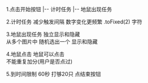 1.点击开始按钮
  |--  计时任务
  |--  地鼠出现任务
  
2.计时任务
  减少触发间隔 数字变化更频繁
  .toFixed(2) 字符
  
3.地鼠出现任务
  独立显示和隐藏  
  从多个图片中 随机选出一个 显示和隐藏
  
4.地鼠点击
  地鼠可以点击  
  不能重复加分(用户是否点过)

5.到时间限制 60秒
  打够20只
  点结束按钮